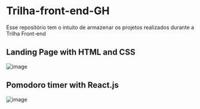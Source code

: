 # Trilha-front-end-GH
Esse repositório tem o intuito de armazenar os projetos realizados durante a Trilha Front-end

## Landing Page with HTML and CSS
![image](https://user-images.githubusercontent.com/77105980/196272505-d5f70216-62d0-405b-982c-e6ee8f88e9d8.png)

## Pomodoro timer with React.js
![image](https://user-images.githubusercontent.com/77105980/196267289-aedff54f-c817-424f-90f6-158e62b0b99a.png)
